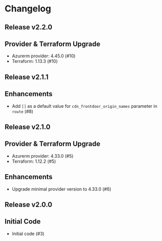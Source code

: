 # Changelog

## Release v2.2.0

## Provider & Terraform Upgrade
- Azurerm provider: 4.45.0 (#10)
- Terraform: 1.13.3 (#10)
   
## Release v2.1.1

## Enhancements

- Add `[]` as a default value for `cdn_frontdoor_origin_names` parameter in `route` (#8)


   
## Release v2.1.0

## Provider & Terraform Upgrade
- Azurerm provider: 4.33.0 (#5)
- Terraform: 1.12.2 (#5)

## Enhancements

- Upgrade minimal provider version to 4.33.0 (#6)


   
## Release v2.0.0

## Initial Code

- Initial code (#3)


   